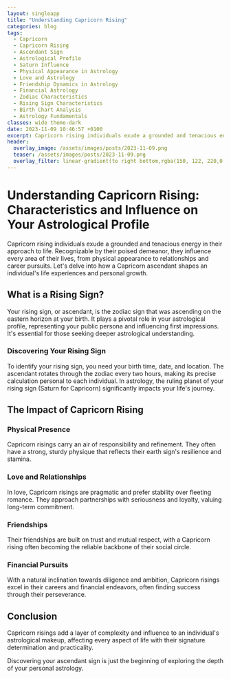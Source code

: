 ```yaml
---
layout: singleapp
title: "Understanding Capricorn Rising"
categories: blog
tags:
  - Capricorn
  - Capricorn Rising
  - Ascendant Sign
  - Astrological Profile
  - Saturn Influence
  - Physical Appearance in Astrology
  - Love and Astrology
  - Friendship Dynamics in Astrology
  - Financial Astrology
  - Zodiac Characteristics
  - Rising Sign Characteristics
  - Birth Chart Analysis
  - Astrology Fundamentals
classes: wide theme-dark
date: 2023-11-09 10:46:57 +0100
excerpt: Capricorn rising individuals exude a grounded and tenacious energy in their approach to life.
header:
  overlay_image: /assets/images/posts/2023-11-09.png
  teaser: /assets/images/posts/2023-11-09.png
  overlay_filter: linear-gradient(to right bottom,rgba(150, 122, 220,0.8), rgba(255,245,208,0.5))
---
```


# Understanding Capricorn Rising: Characteristics and Influence on Your Astrological Profile

Capricorn rising individuals exude a grounded and tenacious energy in their approach to life. Recognizable by their poised demeanor, they influence every area of their lives, from physical appearance to relationships and career pursuits. Let's delve into how a Capricorn ascendant shapes an individual's life experiences and personal growth.

## What is a Rising Sign?

Your rising sign, or ascendant, is the zodiac sign that was ascending on the eastern horizon at your birth. It plays a pivotal role in your astrological profile, representing your public persona and influencing first impressions. It's essential for those seeking deeper astrological understanding.

### Discovering Your Rising Sign

To identify your rising sign, you need your birth time, date, and location. The ascendant rotates through the zodiac every two hours, making its precise calculation personal to each individual. In astrology, the ruling planet of your rising sign (Saturn for Capricorn) significantly impacts your life's journey.

## The Impact of Capricorn Rising

### Physical Presence

Capricorn risings carry an air of responsibility and refinement. They often have a strong, sturdy physique that reflects their earth sign's resilience and stamina.

### Love and Relationships

In love, Capricorn risings are pragmatic and prefer stability over fleeting romance. They approach partnerships with seriousness and loyalty, valuing long-term commitment.

### Friendships

Their friendships are built on trust and mutual respect, with a Capricorn rising often becoming the reliable backbone of their social circle.

### Financial Pursuits

With a natural inclination towards diligence and ambition, Capricorn risings excel in their careers and financial endeavors, often finding success through their perseverance.

## Conclusion

Capricorn risings add a layer of complexity and influence to an individual's astrological makeup, affecting every aspect of life with their signature determination and practicality.

Discovering your ascendant sign is just the beginning of exploring the depth of your personal astrology.
